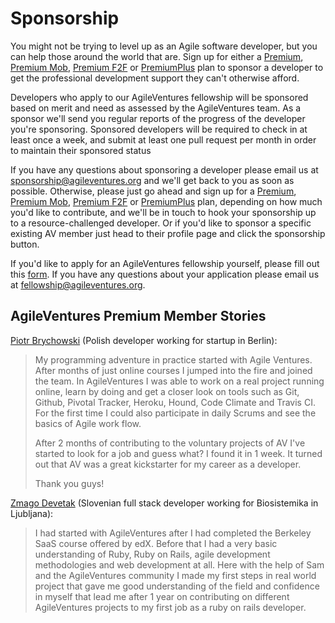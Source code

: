# Sponsorship

You might not be trying to level up as an Agile software developer, but you can help those around the world that are. Sign up for either a [Premium](http://www.agileventures.org/premium), [Premium Mob](http://www.agileventures.org/premium_mob), [Premium F2F](http://www.agileventures.org/premium_f2f) or [PremiumPlus](http://www.agileventures.org/premium_plus) plan to sponsor a developer to get the professional development support they can't otherwise afford.

Developers who apply to our AgileVentures fellowship will be sponsored based on merit and need as assessed by the AgileVentures team.  As a sponsor we'll send you regular reports of the progress of the developer you're sponsoring.  Sponsored developers will be required to check in at least once a week, and submit at least one pull request per month in order to maintain their sponsored status

If you have any questions about sponsoring a developer please email us at sponsorship@agileventures.org and we'll get back to you as soon as possible.  Otherwise, please just go ahead and sign up for a [Premium](http://www.agileventures.org/premium), [Premium Mob](http://www.agileventures.org/premium_mob), [Premium F2F](http://www.agileventures.org/premium_f2f) or [PremiumPlus](http://www.agileventures.org/premium_plus) plan, depending on how much you'd like to contribute, and we'll be in touch to hook your sponsorship up to a resource-challenged developer.  Or if you'd like to sponsor a specific  existing AV member just head to their profile page and click the sponsorship button.

If you'd like to apply for an AgileVentures fellowship yourself, please fill out this [form](https://goo.gl/forms/xBmGBIeyYddGyq9j1).  If you have any questions about your application please email us at fellowship@agileventures.org.

## AgileVentures Premium Member Stories

[Piotr Brychowski](http://www.agileventures.org/users/piotr-brych) (Polish developer working for startup in Berlin):

> My programming adventure in practice started with Agile Ventures.  After months of just online courses I jumped into the fire and joined the team. In AgileVentures I was able to work on a real project running online, learn by doing and get a closer look on tools such as Git, Github, Pivotal Tracker, Heroku, Hound, Code Climate and Travis CI. For the first time I could also participate in daily Scrums and see the basics of Agile work flow.
> 
> After 2 months of contributing to the voluntary projects of AV I've started to look for a job and guess what? I found it in 1 week. It turned out that AV was a great kickstarter for my career as a developer. 
> 
> Thank you guys!

[Zmago Devetak](http://www.agileventures.org/users/zmago-devetak)  (Slovenian full stack developer working for Biosistemika in Ljubljana):

> I had started with AgileVentures after I had completed the Berkeley SaaS course offered by edX. Before that I had a very basic understanding of Ruby, Ruby on Rails, agile development methodologies and web development at all. Here with the help of Sam and the AgileVentures community I made my first steps in real world project that gave me good understanding of the field and confidence in myself that lead me after 1 year on contributing on different AgileVentures projects to my first job as a ruby on rails developer.